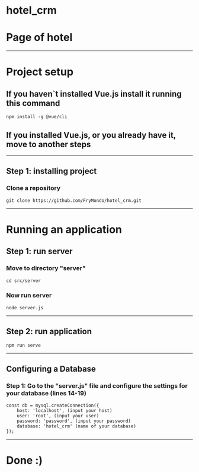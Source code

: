 # hotel_crm
# **Page of hotel**
***
# Project setup
## If you haven`t installed Vue.js install it running this command
```
npm install -g @vue/cli
```
## If you installed Vue.js, or you already have it, move to another steps
***
## Step 1: installing project
### Clone a repository
```
git clone https://github.com/FryMondo/hotel_crm.git
```
***
# Running an application
## Step 1: run server
### Move to directory "server"
```
cd src/server 
```
### Now run server
```
node server.js
```
***
## Step 2: run application
```
npm run serve
```
***
## Configuring a Database
### Step 1: Go to the "server.js" file and configure the settings for your database (lines 14-19)
```
const db = mysql.createConnection({
    host: 'localhost', (input your host)
    user: 'root', (input your user)
    password: 'password', (input your password)
    database: 'hotel_crm' (name of your database)
});
```
***
# Done :)